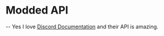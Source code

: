 # Modded API

-- Yes I love [Discord Documentation](https://discord.com/developers/docs) and their API is amazing.